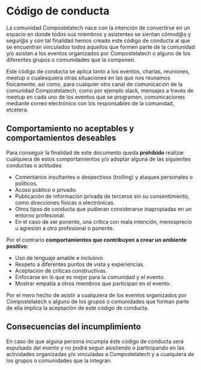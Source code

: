 # Código de conducta

La comunidad Compostelatech nace con la intención de convertirse en un espacio en donde todos sus miembros y asistentes se sientan cómod@s y segur@s y con tal finalidad hemos creado este código de conducta al que se encuentran vinculados todos aquellos que formen parte de la comunidad y/o asistan a los eventos organizados por Compostelatech o alguno de los diferentes grupos o comunidades que la componen.

Este código de conducta se aplica tanto a los eventos, charlas, reuniones, meetup o cualesquiera otras situaciones en las que nos reunamos físicamente, así como, para cualquier otro canal de comunicación de la comunidad Compostelatech, como por ejemplo slack, mensajes a través de meetup en cada uno de los eventos que se programen, comunicaciones mediante correo electrónico con los responsables de la comunidad, etcétera.  

## Comportamiento no aceptables y comportamientos deseables

Para conseguir la finalidad de este documento queda **prohibido** realizar cualquiera de estos comportamientos y/o adoptar alguna de las siguientes conductas o actitudes:

- Comentarios insultantes o despectivos (trolling) y ataques personales o políticos.
- Acoso público o privado.
- Publicación de información privada de terceros sin su consentimiento, como direcciones físicas o electrónicas.
- Otros tipos de conducta que pudieran considerarse inapropiadas en un entorno profesional.
- En el caso de ser ponente, una crítica con mala intención, menosprecio u agresión a otro profesional o ponente.

Por el contrario **comportamientos que contribuyen a crear un ambiente positivo**:
- Uso de lenguaje amable e inclusivo.
- Respeto a diferentes puntos de vista y experiencias.
- Aceptación de críticas constructivas.
- Enfocarse en lo que es mejor para la comunidad y el evento.
- Mostrar empatía a otros miembros que participan en el evento.

Por el mero hecho de asistir a cualquiera de los eventos organizados por Compostelatech o alguno de los grupos o comunidades que forman parte de ella implica la aceptación de este código de conducta.

## Consecuencias del incumplimiento
En caso de que alguna persona incumpla éste código de conducta será expulsado del evento y no podrá seguir asistiendo o participando en las actividades organizadas y/o vinculadas a Compostelatech y a cualquiera de los grupos o comunidades que la integran.